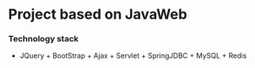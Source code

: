 # Project based on JavaWeb

### Technology stack
  * JQuery + BootStrap + Ajax + Servlet + SpringJDBC + MySQL + Redis
